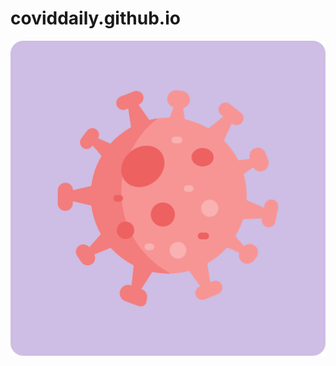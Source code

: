 ﻿# coviddaily.github.io
 <html>
 <head>

  <body>
   <a href = "https://meepoohvp.github.io/coviddaily.github.io/covid_daily.html"><img src = "coronavirus.png"></a>
  </body>
 </head>
</html>
 
